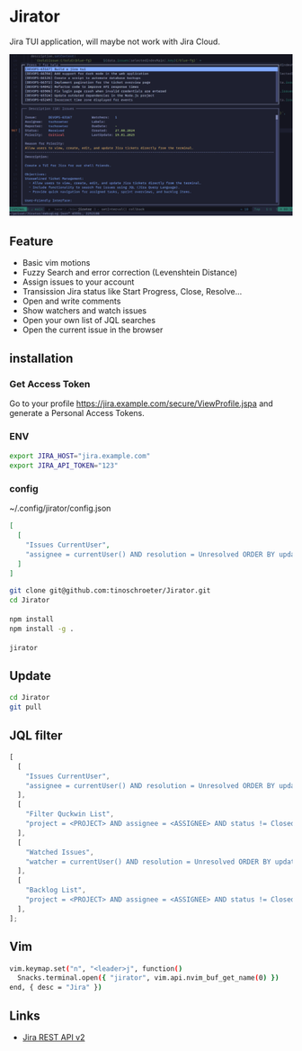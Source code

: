 # Jirator

Jira TUI application, will maybe not work with Jira Cloud.

![screenshot](./screenshot.png)

## Feature

- Basic vim motions
- Fuzzy Search and error correction (Levenshtein Distance)
- Assign issues to your account
- Transission Jira status like Start Progress, Close, Resolve...
- Open and write comments
- Show watchers and watch issues
- Open your own list of JQL searches
- Open the current issue in the browser

## installation

### Get Access Token

Go to your profile <https://jira.example.com/secure/ViewProfile.jspa> and generate a Personal Access Tokens.

### ENV

```bash
export JIRA_HOST="jira.example.com"
export JIRA_API_TOKEN="123"
```

### config

~/.config/jirator/config.json

```json
[
  [
    "Issues CurrentUser",
    "assignee = currentUser() AND resolution = Unresolved ORDER BY updated DESC"
  ]
]
```

```bash
git clone git@github.com:tinoschroeter/Jirator.git
cd Jirator

npm install
npm install -g .

jirator
```

## Update

```bash
cd Jirator
git pull
```

## JQL filter

```js
[
  [
    "Issues CurrentUser",
    "assignee = currentUser() AND resolution = Unresolved ORDER BY updated DESC",
  ],
  [
    "Filter Quckwin List",
    "project = <PROJECT> AND assignee = <ASSIGNEE> AND status != Closed AND labels = quickwin",
  ],
  [
    "Watched Issues",
    "watcher = currentUser() AND resolution = Unresolved ORDER BY updated DESC",
  ],
  [
    "Backlog List",
    "project = <PROJECT> AND assignee = <ASSIGNEE> AND status != Closed ORDER BY priority",
  ],
];
```

## Vim

```bash
vim.keymap.set("n", "<leader>j", function()
  Snacks.terminal.open({ "jirator", vim.api.nvim_buf_get_name(0) })
end, { desc = "Jira" })
```

## Links

- [Jira REST API v2](https://developer.atlassian.com/cloud/jira/platform/rest/v2/intro/#about)
